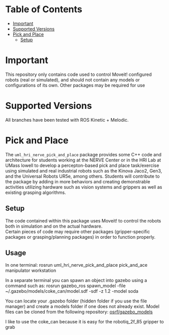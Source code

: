 # Table of Contents

- [Important](#important) 
- [Supported Versions](#supported-versions)
- [Pick and Place](#pick-and-place)
  - [Setup](#setup)

# Important
This repository only contains code used to control Moveit! configured robots (real or simulated), and should not contain any models or configurations of its own. Other packages may be required for use  

# Supported Versions
All branches have been tested with ROS Kinetic + Melodic.

# Pick and Place
The `uml_hri_nerve_pick_and_place` package provides some C++ code and architecture for students working at the NERVE Center or in the HRI Lab at UMass lowell to develop a percepton-based pick and place task/exercise using simulated and real industrial robots such as the Kinova Jaco2, Gen3, and the Universal Robots UR5e, among others. Students will contribute to the package by adding in more behaviors and creating demonstrable activities utilizing hardware such as vision systems and grippers as well as existing grasping algorithms.  

## Setup
The code contained within this package uses Moveit! to control the robots both in simulation and on the actual hardware.   
Certain pieces of code may require other packages (gripper-specific packages or grasping/planning packages) in order to function properly.

## Usage
In one terminal:
rosrun uml_hri_nerve_pick_and_place pick_and_ace manipulator workstation

In a separate terminal you can spawn an object into gazebo using a command such as:
rosrun gazebo_ros spawn_model -file ~/.gazebo/models/coke_can/model.sdf -sdf -z 1.2 -model soda

You can locate your .gazebo folder (hidden folder if you use the file manager) and create a models folder if one does not already exist. Model files can be cloned from the following repository:
[osrf/gazebo_models](https://github.com/osrf/gazebo_models)

I like to use the coke_can because it is easy for the robotiq_2f_85 gripper to grab
